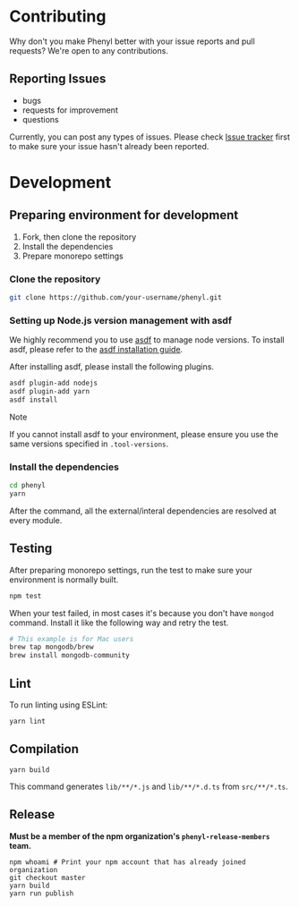 # Contributing
Why don't you make Phenyl better with your issue reports and pull requests? We're open to any contributions.

## Reporting Issues
- bugs
- requests for improvement
- questions

Currently, you can post any types of issues.
Please check [Issue tracker](https://github.com/phenyl-js/phenyl/issues) first to make sure your issue hasn't already been reported.

# Development
## Preparing environment for development
1. Fork, then clone the repository
2. Install the dependencies
3. Prepare monorepo settings

### Clone the repository
```bash
git clone https://github.com/your-username/phenyl.git
```

### Setting up Node.js version management with asdf
We highly recommend you to use [asdf](https://asdf-vm.com/) to manage node versions.
To install asdf, please refer to the [asdf installation guide](https://asdf-vm.com/guide/getting-started.html).

After installing asdf, please install the following plugins.
```bash
asdf plugin-add nodejs
asdf plugin-add yarn
asdf install
```

> [!NOTE]
> If you cannot install asdf to your environment, please ensure you use the same versions specified in `.tool-versions`.

### Install the dependencies
```bash
cd phenyl
yarn
```

After the command, all the external/interal dependencies are resolved at every module.

## Testing

After preparing monorepo settings, run the test to make sure your environment is normally built.

```bash
npm test
```
When your test failed, in most cases it's because you don't have `mongod` command.
Install it like the following way and retry the test.

```bash
# This example is for Mac users
brew tap mongodb/brew
brew install mongodb-community
```

## Lint
To run linting using ESLint:

```bash
yarn lint
```

## Compilation

```
yarn build
```

This command generates `lib/**/*.js` and `lib/**/*.d.ts` from `src/**/*.ts`.

## Release

**Must be a member of the npm organization's `phenyl-release-members` team.**

```
npm whoami # Print your npm account that has already joined organization
git checkout master
yarn build
yarn run publish
```